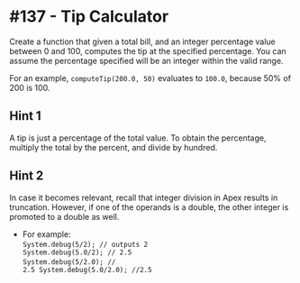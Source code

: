 # #137 - Tip Calculator

Create a function that given a total bill, and an integer percentage value between 0 and 100, computes the tip at the specified percentage. You can assume the percentage specified will be an integer within the valid range.

For an example, <code>computeTip(200.0, 50)</code> evaluates to <code>100.0</code>, because 50% of 200 is 100.

## Hint 1
A tip is just a percentage of the total value. To obtain the percentage, multiply the total by the percent, and divide by hundred.

## Hint 2
In case it becomes relevant, recall that integer division in Apex results in truncation. However, if one of the operands is a double, the other integer is promoted to a double as well. 

- For example: </br>
<code>System.debug(5/2); // outputs 2 System.debug(5.0/2); // 2.5 </code></br>
<code>System.debug(5/2.0); // 2.5 System.debug(5.0/2.0); //2.5</code>
